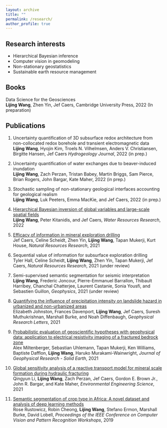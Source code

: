 ```yaml
---
layout: archive
title: ""
permalink: /research/
author_profile: true
---
```


## Research interests

- Hierarchical Bayesian inference
- Computer vision in geomodeling
- Non-stationary geostatistics
- Sustainable earth resource management


## Books
Data Science for the Geosciences      
**Lijing Wang**, Zhen Yin, Jef Caers, Cambridge University Press, 2022 (In preparation)



## Publications

1. Uncertainty quantification of 3D subsurface redox architecture from non-collocated redox borehole and transient electromagnetic data        
**Lijing Wang**, Hyojin Kim, Troels N. Vilhelmsen, Anders V. Christiansen, Birgitte Hansen, Jef Caers
*Hydrogeology Journal*, 2022 (in prep.)     


2. Uncertainty quantification of water exchanges due to beaver-induced inundation   
**Lijing Wang**, Zach Perzan, Tristan Babey, Martin Briggs, Sam Pierce, Brian Rogers, John Bargar, Kate Maher, 2022 (in prep.)


3. Stochastic sampling of non-stationary geological interfaces accounting for geological realism    
**Lijing Wang**, Luk Peeters, Emma MacKie, and Jef Caers, 2022 (in prep.)


4. [Hierarchical Bayesian inversion of global variables and large-scale spatial fields](https://agupubs.onlinelibrary.wiley.com/doi/10.1029/2021WR031610)    
**Lijing Wang**, Peter Kitanidis, and Jef Caers, *Water Resources Research*, 2022


5. [Efficacy of information in mineral exploration drilling](https://link.springer.com/article/10.1007/s11053-022-10030-1)    
Jef Caers, Celine Scheidt, Zhen Yin, **Lijing Wang**, Tapan Mukerji, Kurt House, *Natural Resources Research*, 2021


6. Sequential value of information for subsurface exploration drilling    
Tyler Hall, Celine Scheidt, **Lijing Wang**, Zhen Yin, Tapan Mukerji, Jef Caers, *Natural Resources Research*, 2021 (under review)


7. Semi-supervised semantic segmentation for seismic interpretation  
**Lijing Wang**, Frederic Joncour, Pierre-Emmanuel Barrallon, Thibault Harribey, Chanchal Chatterjee, Laurent Castanie, Sonia Yousfi, and Sebastien Guillon, *Geophysics*, 2021 (under review)


8. [Quantifying the influence of precipitation intensity on landslide hazard in urbanized and non-urbanized areas](https://agupubs.onlinelibrary.wiley.com/doi/abs/10.1029/2021GL094038)     
Elizabeth Johnston, Frances Davenport, **Lijing Wang**, Jef Caers, Suresh Muthukrishnan, Marshall Burke, and Noah Diffenbaugh, *Geophysical Research Letters*, 2021 

9. [Probabilistic evaluation of geoscientific hypotheses with geophysical data: application to electrical resistivity imaging of a fractured bedrock zone](https://agupubs.onlinelibrary.wiley.com/doi/10.1029/2021JB021767)      
Alex Miltenberger, Sebastian Uhlemann, Tapan Mukerji, Ken Williams, Baptiste Dafflon, **Lijing Wang**, Haruko Murakami-Wainwright, *Journal of Geophysical Research - Solid Earth*, 2021

10. [Global sensitivity analysis of a reactive transport model for mineral scale formation during hydraulic fracturing](https://www.liebertpub.com/doi/full/10.1089/ees.2020.0365)   
Qingyun Li, **Lijing Wang**, Zach Perzan, Jef Caers, Gordon E. Brown Jr., John R. Bargar, and Kate Maher, *Environmental Engineering Science*, 2021

11. [Semantic segmentation of crop type in Africa: A novel dataset and analysis of deep learning methods](https://openaccess.thecvf.com/content_CVPRW_2019/papers/cv4gc/Rustowicz_Semantic_Segmentation_of_Crop_Type_in_Africa_A_Novel_Dataset_CVPRW_2019_paper.pdf)   
Rose Rustowicz, Robin Cheong, **Lijing Wang**, Stefano Ermon, Marshall Burke, David Lobell, *Proceedings of the IEEE Conference on Computer Vision and Pattern Recognition Workshops*, 2019
